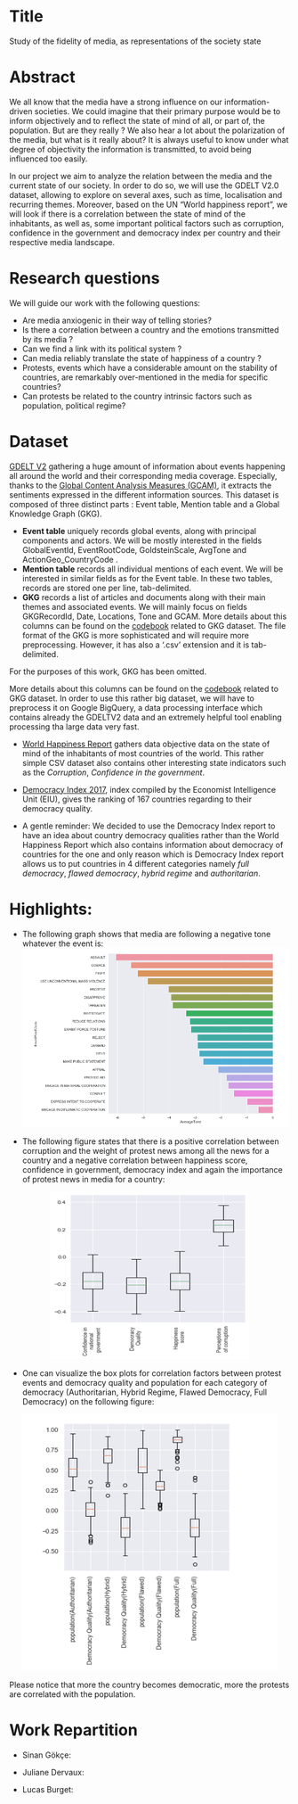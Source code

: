 # Title
Study of the fidelity of media, as representations of the society state

# Abstract
We all know that the media have a strong influence on our information-driven societies. We could imagine that their primary purpose would be to inform objectively and to reflect the state of mind of all, or part of, the population. But are they really ? We also hear a lot about the polarization of the media, but what is it really about?  It is always useful to know under what degree of objectivity the information is transmitted, to avoid being influenced too easily.

In our project we aim to analyze the relation between the media and the current state of our society. In order to do so, we will use the GDELT V2.0 dataset, allowing to explore on several axes, such as time, localisation and recurring themes. Moreover, based on the UN “World happiness report”, we will look if there is a correlation between the state of mind of the inhabitants, as well as, some important political factors such as corruption, confidence in the government and democracy index per country and their respective media landscape. 

# Research questions 
We will guide our work with the following questions: 
  - Are media anxiogenic in their way of telling stories? 
  - Is there a correlation between a country and the emotions transmitted by its media ? 
  - Can we find a link with its political system ? 
  - Can media reliably translate the state of happiness of a country ?  
  - Protests, events which have a considerable amount on the stability of countries, are remarkably over-mentioned in the media for specific countries?
  - Can protests be related to the country intrinsic factors such as population, political regime?  

# Dataset
[GDELT V2](https://www.gdeltproject.org/data.html#documentation) gathering a huge amount of information about events happening all around the world and their corresponding media coverage. Especially, thanks to the [Global Content Analysis Measures (GCAM)](http://blog.gdeltproject.org/introducing-the-global-content-analysis-measures-gcam/), it extracts the sentiments expressed in the different information sources. This dataset is composed of three distinct parts : Event table, Mention table and a Global Knowledge Graph (GKG).
  * **Event table** uniquely records global events, along with principal components and actors. We will be mostly interested in the fields GlobalEventId, EventRootCode, GoldsteinScale, AvgTone and ActionGeo_CountryCode .
* **Mention table** records all individual mentions of each event. We will be interested in similar fields as for the Event table.
In these two tables, records are stored one per line, tab-delimited.
* **GKG** records a list of articles and documents along with their main themes and associated events. We will mainly focus on fields GKGRecordId, Date, Locations, Tone and GCAM. More details about this columns can be found on the [codebook](http://data.gdeltproject.org/documentation/GDELT-Global_Knowledge_Graph_Codebook-V2.pdf)  related to GKG dataset.
The file format of the GKG is more sophisticated and will require more preprocessing. However, it has also a ‘.csv’ extension and it is tab-delimited.

For the purposes of this work, GKG has been omitted.

More details about this columns can be found on the [codebook](http://data.gdeltproject.org/documentation/GDELT-Global_Knowledge_Graph_Codebook-V2.pdf)  related to GKG dataset.
In order to use this rather big dataset, we will have to preprocess it on Google BigQuery, a data processing interface which contains already the GDELTV2 data and an extremely helpful tool enabling processing tha large data very fast.

  - [World Happiness Report](http://worldhappiness.report/) gathers data objective data on the state of mind of the inhabitants of most countries of the world. This rather simple CSV dataset also contains other interesting state indicators such as the  *Corruption*, *Confidence in the government*.

  - [Democracy Index 2017](https://en.wikipedia.org/wiki/Democracy_Index), index compiled by the Economist Intelligence Unit (EIU), gives the ranking of 167 countries regarding to their democracy quality. 

  - A gentle reminder: We decided to use the Democracy Index report to have an idea about country democracy qualities rather than the World Happiness Report which also contains information about democracy of countries for the one and only reason which is Democracy Index report allows us to put countries in 4 different categories namely *full democracy*, *flawed democracy*, *hybrid regime* and *authoritarian*.


# Highlights:
  * The following graph shows that media are following a negative tone whatever the event is:
  ![Average Tone](AvgTone.png)

  * The following figure states that there is a positive correlation between corruption and the weight of protest news among all the news for a     country and a negative correlation between happiness score, confidence in government, democracy index and again the importance of protest news in media for a country:

  <p align="center">
    <img width="360" height="300" src="protest-indicators.png">
  </p>

  * One can visualize the box plots for correlation factors between protest events and democracy quality and population for each category of democracy (Authoritarian, Hybrid Regime, Flawed Democracy, Full Democracy) on the following figure:
  <p align="center">
    <img width="460" height="460" src="boxplots.png">
  </p>

  Please notice that more the country becomes democratic, more the protests are correlated with the population.





# Work Repartition
  * Sinan Gökçe:

  * Juliane Dervaux:

  * Lucas Burget:  





